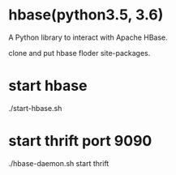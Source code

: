 # hbase(python3.5, 3.6)

A Python library to interact with Apache HBase.

clone and put hbase floder site-packages.

# start hbase

./start-hbase.sh

# start thrift port 9090

./hbase-daemon.sh start thrift